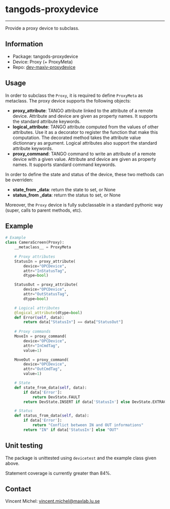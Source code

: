 tangods-proxydevice
===================
***

Provide a proxy device to subclass.

Information
-----------

 - Package: tangods-proxydevice
 - Device:  Proxy (+ ProxyMeta)
 - Repo:    [dev-maxiv-proxydevice][repo]

[repo]: https://gitorious.maxlab.lu.se/kits-maxiv/dev-maxiv-proxydevice/


Usage
-----

In order to subclass the `Proxy`, it is required to define `ProxyMeta` as 
metaclass. The proxy device supports the following objects:

- **proxy_attribute**: TANGO attribute linked to the attribute of a remote 
  device. Attribute and device are given as property names. It supports the 
  standard attribute keywords.
- **logical_attribute**: TANGO attribute computed from the values of other 
  attributes. Use it as a decorator to register the function that make this 
  computation. The decorated method takes the attribute value dictionnary as 
  argument. Logical attributes also support the standard attribute keywords.
- **proxy_command**: TANGO command to write an attribute of a remote device 
  with a given value. Attribute and device are given as property names. It
  supports standard command keywords.

In order to define the state and status of the device, these two methods can
be overriden:

- **state_from _data**: return the state to set, or None
- **status_from _data**: return the status to set, or None

Moreover, the `Proxy` device is fully subclassable in a standard pythonic way 
(super, calls to parent methods, etc).

Example
-------

```python
# Example
class CameraScreen(Proxy):
    __metaclass__ = ProxyMeta
    
    # Proxy attributes
    StatusIn = proxy_attribute(
        device="OPCDevice", 
        attr="InStatusTag", 
        dtype=bool)

    StatusOut = proxy_attribute(
        device="OPCDevice", 
        attr="OutStatusTag", 
        dtype=bool)

    # Logical attributes
    @logical_attribute(dtype=bool)
    def Error(self, data):
        return data["StatusIn"] == data["StatusOut"]
    
    # Proxy commands
    MoveIn = proxy_command(
        device="OPCDevice", 
        attr="InCmdTag", 
        value=1)

    MoveOut = proxy_command(
        device="OPCDevice", 
        attr="OutCmdTag", 
        value=1)

    # State
    def state_from_data(self, data):
        if data['Error']:
            return DevState.FAULT
        return DevState.INSERT if data['StatusIn'] else DevState.EXTRACT

    # Status
    def status_from_data(self, data):
        if data['Error']:
            return "Conflict between IN and OUT informations"
        return "IN" if data['StatusIn'] else "OUT"
```

Unit testing
------------

The package is unittested using `devicetest` and the example class given above.

Statement coverage is currently greater than 84%.

Contact
-------

Vincent Michel: vincent.michel@maxlab.lu.se

